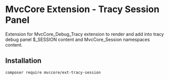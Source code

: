 # MvcCore Extension - Tracy Session Panel
Extension for MvcCore_Debug_Tracy extension to render and add into tracy debug panel $_SESSION content and MvcCore_Session namespaces content.

## Installation
```shell
composer require mvccore/ext-tracy-session
```